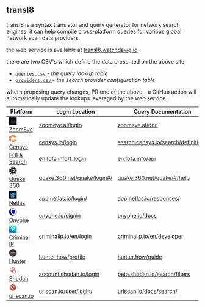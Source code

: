 ## transl8

transl8 is a syntax translator and query generator for network search engines. it can help compile cross-platform queries for various global network scan data providers.

the web service is available at [transl8.watchdawg.io](https://transl8.watchdawg.io)

there are two CSV's which define the data presented on the above site;

- [ `queries.csv` ](https://github.com/joshhighet/transl8/blob/main/queries.csv) - _the query lookup table_
- [ `providers.csv` ](https://github.com/joshhighet/transl8/blob/main/providers.csv) - _the search provider configuration table_

whern proposing query changes, PR one of the above - a GitHub action will automatically update the lookups leveraged by the web service.

| Platform                             | Login Location                             | Query Documentation                               |
|--------------------------------------|--------------------------------------------|---------------------------------------------------|
| [<img src="https://raw.githubusercontent.com/joshhighet/transl8/main/docs/assets/zoomeye.jpg" alt="ZoomEye" width="20" height="20"> ZoomEye](https://www.zoomeye.ai)          | [zoomeye.ai/login](https://www.zoomeye.ai/cas/en-US/ui/loginin)                        | [zoomeye.ai/doc](https://www.zoomeye.ai) |
| [<img src="https://raw.githubusercontent.com/joshhighet/transl8/main/docs/assets/censys.png" alt="Censys" width="20" height="20"> Censys](https://censys.io)            | [censys.io/login](https://censys.io/login)                                | [search.censys.io/search/definitions](https://search.censys.io/search/definitions?resource=hosts) |
| [FOFA Search](https://en.fofa.info)   | [en.fofa.info/f_login](https://en.fofa.info/f_login)                      | [en.fofa.info/api](https://en.fofa.info/api) |
| [<img src="https://raw.githubusercontent.com/joshhighet/transl8/main/docs/assets/unknown.png" alt="Quake 360" width="20" height="20"> Quake 360](https://quake.360.net)       | [quake.360.net/quake/login#/](https://quake.360.net/quake/login#/)        | [quake.360.net/quake/#/help](https://quake.360.net/quake/#/help?id=5eb238f110d2e850d5c6aec8&title=检索关键词) |
| [<img src="https://raw.githubusercontent.com/joshhighet/transl8/main/docs/assets/netlas.png" alt="Netlas" width="20" height="20"> Netlas](https://app.netlas.io)            | [app.netlas.io/login/](https://app.netlas.io/login/)                      | [app.netlas.io/responses/](https://app.netlas.io/responses/) |
| [<img src="https://raw.githubusercontent.com/joshhighet/transl8/main/docs/assets/onyphe.jpg" alt="Onyphe" width="20" height="20"> Onyphe](https://www.onyphe.io)            | [onyphe.io/signin](https://www.onyphe.io/signin)                          | [onyphe.io/docs](https://www.onyphe.io/docs/onyphe-query-language) | 
| [<img src="https://raw.githubusercontent.com/joshhighet/transl8/main/docs/assets/criminalip.png" alt="Criminal IP" width="20" height="20"> Criminal IP](https://www.criminalip.io)   | [criminalip.io/en/login](https://www.criminalip.io/en/mypage/information) | [criminalip.io/en/developer](https://www.criminalip.io/en/developer/filters-and-tags/filters) |
| [<img src="https://raw.githubusercontent.com/joshhighet/transl8/main/docs/assets/hunter.png" alt="Hunter" width="20" height="20"> Hunter](https://hunter.how)            | [hunter.how/profile](https://hunter.how/profile)                          | [hunter.how/guide](https://hunter.how/guide) |
| [<img src="https://raw.githubusercontent.com/joshhighet/transl8/main/docs/assets/shodan.png" alt="Shodan" width="20" height="20"> Shodan](https://account.shodan.io)            | [account.shodan.io/login](https://account.shodan.io/login)                | [beta.shodan.io/search/filters](https://beta.shodan.io/search/filters) |
| [<img src="https://raw.githubusercontent.com/joshhighet/transl8/main/docs/assets/urlscan.png" alt="urlscan.io" width="20" height="20"> urlscan.io](https://urlscan.io)       | [urlscan.io/user/login/](https://urlscan.io/user/login)                   | [urlscan.io/docs/search/](https://urlscan.io/docs/search) |
